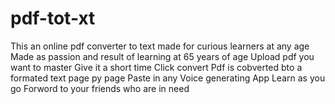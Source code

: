 # pdf-tot-xt
This an online pdf converter to text made for curious learners at any age
Made as passion and result of learning at 65 years of age
Upload pdf you want to master
Give it a short time
Click convert
Pdf is cobverted bto a formated text page py page
Paste in any Voice generating App
Learn as you go
Forword to your friends who are in need

